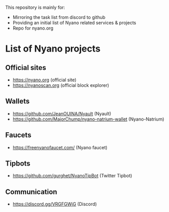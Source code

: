 This repository is mainly for:
* Mirroring the task list from discord to github
* Providing an initial list of Nyano related services & projects
* Repo for nyano.org

# List of Nyano projects
## Official sites
* https://nyano.org (official site)
* https://nyanoscan.org (official block explorer)

## Wallets
* https://github.com/JeanOUINA/Nyault (Nyault)
* https://github.com/MajorChump/nyano-natrium-wallet (Nyano-Natrium)

## Faucets
* https://freenyanofaucet.com/ (Nyano faucet)

## Tipbots
* https://github.com/gurghet/NyanoTipBot (Twitter Tipbot)

## Communication
* https://discord.gg/VRGFGWjG (Discord)

